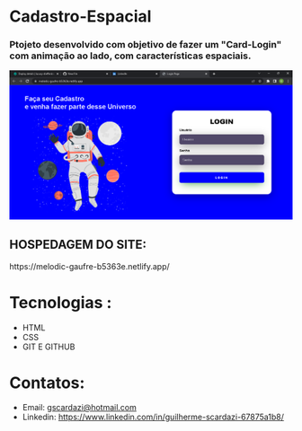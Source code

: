 # Cadastro-Espacial
<h3>Ptojeto desenvolvido com objetivo de fazer um "Card-Login" com animação ao lado, com características espaciais.</h3>

![pt](pt.png) 

<h2>HOSPEDAGEM DO SITE:</h2>  https://melodic-gaufre-b5363e.netlify.app/


# Tecnologias :
- HTML
- CSS
- GIT E GITHUB
# Contatos:
- Email: gscardazi@hotmail.com
- Linkedin: https://www.linkedin.com/in/guilherme-scardazi-67875a1b8/


